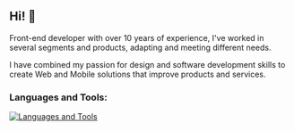 ## Hi! 👋

Front-end developer with over 10 years of experience, I've worked in several segments and products, adapting and meeting different needs.

I have combined my passion for design and software development skills to create Web and Mobile solutions that improve products and services.

### Languages and Tools:
[![Languages and Tools](https://skillicons.dev/icons?i=js,typescript,react,nextjs,redux,tailwind,styledcomponents,figma,webstorm,vim,html,pug,css,sass,git,gitlab,azure,bitbucket,mongodb,prisma&perline=5)](https://skillicons.dev)
